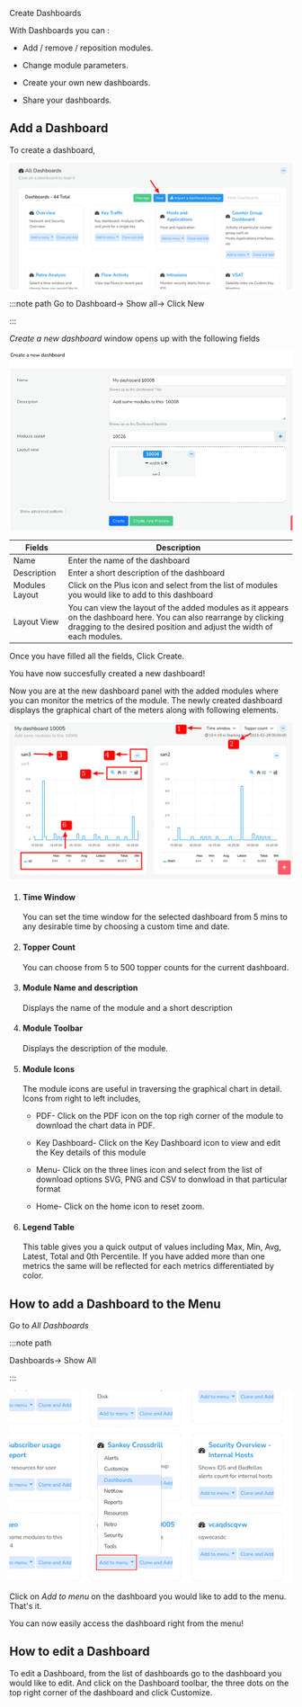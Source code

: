 Create Dashboards

With Dashboards you can :  

- Add / remove / reposition modules.  

- Change module parameters.  

- Create your own new dashboards.  

- Share your dashboards.

## Add a Dashboard

To create a dashboard,

![](images/newdashboard.png)

:::note path
Go to Dashboard-> Show all-> Click New

:::

*Create a new dashboard* window opens up with the following fields

![](images/createdashboard.png)

| Fields         | Description                                                                                                                                                                                 |
| -------------- | ------------------------------------------------------------------------------------------------------------------------------------------------------------------------------------------- |
| Name           | Enter the name of the dashboard                                                                                                                                                             |
| Description    | Enter a short description of the dashboard                                                                                                                                                  |
| Modules Layout | Click on the Plus icon and select from the list of modules you would like to add to this dashboard                                                                                          |
| Layout View    | You can view the layout of the added modules as it appears on the dashboard here. You can also rearrange by clicking dragging to the desired position and adjust the width of each modules. |

Once you have filled all the fields, Click Create.

You have now succesfully created a new dashboard!

Now you are at the new dashboard panel with the added modules where you can monitor the metrics of the module. The newly created dashboard displays the graphical chart of the meters along with following elements.

![](images/modules.png)

1) #### Time Window
   
   You can set the time window for the selected dashboard from 5 mins to any desirable time by choosing a custom time and date.

2) #### Topper Count
   
   You can choose from 5 to 500 topper counts for the current dashboard.

3) #### Module Name and description
   
   Displays the name of the module and a short description

4) #### Module Toolbar
   
   Displays the description of the module.

5) #### Module Icons
   
   The module icons are useful in traversing the graphical chart in detail. Icons from right to left includes,
   
   - PDF- Click on the PDF icon on the  top righ corner of the module to download the chart data in PDF.
   
   - Key Dashboard- Click on the Key Dashboard icon to view and edit the Key details of this module
   
   - Menu- Click on the three lines icon and select from the list of download options  SVG, PNG and CSV to donwload in that particular format
   
   - Home- Click on the home icon to reset zoom.

6) #### Legend Table
   
   This table gives you a quick output of values including Max, Min, Avg, Latest, Total and 0th Percentile. If you have added more than one metrics the same will be reflected for each metrics differentiated by color.

## How to add a Dashboard to the Menu

Go to *All Dashboards*

:::note path

Dashboards-> Show All

:::

![](images/addtomenu.png)

Click on *Add to menu* on the dashboard you would like to add to the menu. That's it.

You can now easily access the dashboard right from the menu!

## How to edit a Dashboard

To edit a Dashboard, from the list of dashboards go to the dashboard you would like to edit. And click on the Dashboard toolbar, the three dots on the top right corner of the dashboard and click Customize.
